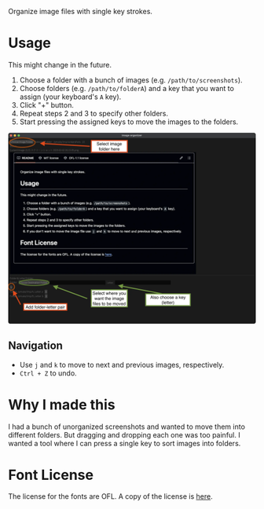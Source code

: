 Organize image files with single key strokes.

# Usage
This might change in the future.

1. Choose a folder with a bunch of images (e.g. `/path/to/screenshots`).
2. Choose folders (e.g. `/path/to/folderA`) and a key that you want to assign (your keyboard's `A` key).
3. Click "+" button.
4. Repeat steps 2 and 3 to specify other folders.
5. Start pressing the assigned keys to move the images to the folders.

![How image](how.webp)

## Navigation
- Use `j` and `k` to move to next and previous images, respectively.
- `Ctrl + Z` to undo.


# Why I made this
I had a bunch of unorganized screenshots and wanted to move them into different
folders. But dragging and dropping each one was too painful. I wanted a tool
where I can press a single key to sort images into folders.


# Font License
The license for the fonts are OFL. A copy of the license is [here](OFL.jpg).
